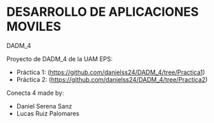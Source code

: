 # DESARROLLO DE APLICACIONES MOVILES
DADM_4

Proyecto de DADM_4 de la UAM EPS:
  - Práctica 1: (https://github.com/danielss24/DADM_4/tree/Practica1)
  - Práctica 2: (https://github.com/danielss24/DADM_4/tree/Practica2)


Conecta 4 made by:
  - Daniel Serena Sanz
  - Lucas Ruiz Palomares
